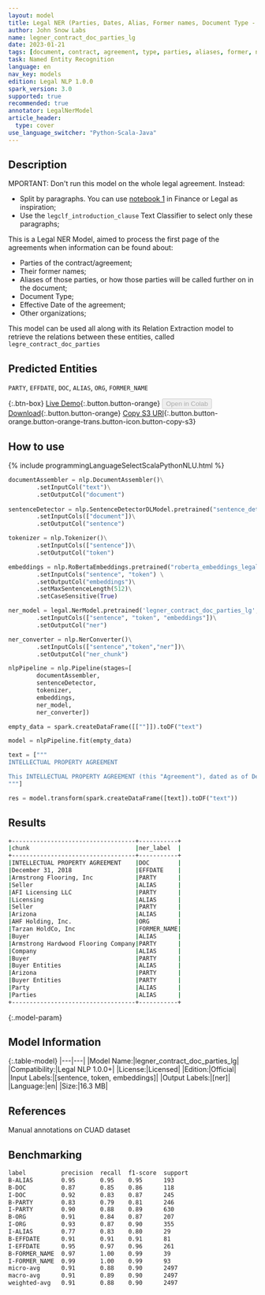 ```yaml
---
layout: model
title: Legal NER (Parties, Dates, Alias, Former names, Document Type - lg)
author: John Snow Labs
name: legner_contract_doc_parties_lg
date: 2023-01-21
tags: [document, contract, agreement, type, parties, aliases, former, names, effective, dates, en, licensed]
task: Named Entity Recognition
language: en
nav_key: models
edition: Legal NLP 1.0.0
spark_version: 3.0
supported: true
recommended: true
annotator: LegalNerModel
article_header:
  type: cover
use_language_switcher: "Python-Scala-Java"
---
```


## Description

MPORTANT: Don't run this model on the whole legal agreement. Instead:
- Split by paragraphs. You can use [notebook 1](https://github.com/JohnSnowLabs/spark-nlp-workshop/tree/master/tutorials/Certification_Trainings_JSL) in Finance or Legal as inspiration;
- Use the `legclf_introduction_clause` Text Classifier to select only these paragraphs; 

This is a Legal NER Model, aimed to process the first page of the agreements when information can be found about:
- Parties of the contract/agreement;
- Their former names;
- Aliases of those parties, or how those parties will be called further on in the document;
- Document Type;
- Effective Date of the agreement;
- Other organizations;

This model can be used all along with its Relation Extraction model to retrieve the relations between these entities, called `legre_contract_doc_parties`

## Predicted Entities

`PARTY`, `EFFDATE`, `DOC`, `ALIAS`, `ORG`, `FORMER_NAME`

{:.btn-box}
[Live Demo](https://demo.johnsnowlabs.com/finance/LEGALNER_PARTIES/){:.button.button-orange}
<button class="button button-orange" disabled>Open in Colab</button>
[Download](https://s3.amazonaws.com/auxdata.johnsnowlabs.com/legal/models/legner_contract_doc_parties_lg_en_1.0.0_3.0_1674321394808.zip){:.button.button-orange}
[Copy S3 URI](s3://auxdata.johnsnowlabs.com/legal/models/legner_contract_doc_parties_lg_en_1.0.0_3.0_1674321394808.zip){:.button.button-orange.button-orange-trans.button-icon.button-copy-s3}

## How to use



<div class="tabs-box" markdown="1">
{% include programmingLanguageSelectScalaPythonNLU.html %}

```python
documentAssembler = nlp.DocumentAssembler()\
        .setInputCol("text")\
        .setOutputCol("document")
        
sentenceDetector = nlp.SentenceDetectorDLModel.pretrained("sentence_detector_dl","xx")\
        .setInputCols(["document"])\
        .setOutputCol("sentence")

tokenizer = nlp.Tokenizer()\
        .setInputCols(["sentence"])\
        .setOutputCol("token")

embeddings = nlp.RoBertaEmbeddings.pretrained("roberta_embeddings_legal_roberta_base", "en") \
        .setInputCols("sentence", "token") \
        .setOutputCol("embeddings")\
        .setMaxSentenceLength(512)\
        .setCaseSensitive(True)

ner_model = legal.NerModel.pretrained('legner_contract_doc_parties_lg', 'en', 'legal/models')\
        .setInputCols(["sentence", "token", "embeddings"])\
        .setOutputCol("ner")

ner_converter = nlp.NerConverter()\
        .setInputCols(["sentence","token","ner"])\
        .setOutputCol("ner_chunk")

nlpPipeline = nlp.Pipeline(stages=[
        documentAssembler,
        sentenceDetector,
        tokenizer,
        embeddings,
        ner_model,
        ner_converter])

empty_data = spark.createDataFrame([[""]]).toDF("text")

model = nlpPipeline.fit(empty_data)

text = ["""
INTELLECTUAL PROPERTY AGREEMENT

This INTELLECTUAL PROPERTY AGREEMENT (this "Agreement"), dated as of December 31, 2018 (the "Effective Date") is entered into by and between Armstrong Flooring, Inc., a Delaware corporation ("Seller") and AFI Licensing LLC, a Delaware limited liability company ("Licensing" and together with Seller, "Arizona") and AHF Holding, Inc. (formerly known as Tarzan HoldCo, Inc.), a Delaware corporation ("Buyer") and Armstrong Hardwood Flooring Company, a Tennessee corporation (the "Company" and together with Buyer the "Buyer Entities") (each of Arizona on the one hand and the Buyer Entities on the other hand, a "Party" and collectively, the "Parties").
"""]

res = model.transform(spark.createDataFrame([text]).toDF("text"))
```

</div>

## Results

```bash
+-----------------------------------+-----------+
|chunk                              |ner_label  |
+-----------------------------------+-----------+
|INTELLECTUAL PROPERTY AGREEMENT    |DOC        |
|December 31, 2018                  |EFFDATE    |
|Armstrong Flooring, Inc            |PARTY      |
|Seller                             |ALIAS      |
|AFI Licensing LLC                  |PARTY      |
|Licensing                          |ALIAS      |
|Seller                             |PARTY      |
|Arizona                            |ALIAS      |
|AHF Holding, Inc.                  |ORG        |
|Tarzan HoldCo, Inc                 |FORMER_NAME|
|Buyer                              |ALIAS      |
|Armstrong Hardwood Flooring Company|PARTY      |
|Company                            |ALIAS      |
|Buyer                              |PARTY      |
|Buyer Entities                     |ALIAS      |
|Arizona                            |PARTY      |
|Buyer Entities                     |PARTY      |
|Party                              |ALIAS      |
|Parties                            |ALIAS      |
+-----------------------------------+-----------+
```

{:.model-param}
## Model Information

{:.table-model}
|---|---|
|Model Name:|legner_contract_doc_parties_lg|
|Compatibility:|Legal NLP 1.0.0+|
|License:|Licensed|
|Edition:|Official|
|Input Labels:|[sentence, token, embeddings]|
|Output Labels:|[ner]|
|Language:|en|
|Size:|16.3 MB|

## References

Manual annotations on CUAD dataset

## Benchmarking

```bash
label          precision  recall  f1-score  support 
B-ALIAS        0.95       0.95    0.95      193     
B-DOC          0.87       0.85    0.86      118     
I-DOC          0.92       0.83    0.87      245     
B-PARTY        0.83       0.79    0.81      246     
I-PARTY        0.90       0.88    0.89      630     
B-ORG          0.91       0.84    0.87      207     
I-ORG          0.93       0.87    0.90      355     
I-ALIAS        0.77       0.83    0.80      29      
B-EFFDATE      0.91       0.91    0.91      81      
I-EFFDATE      0.95       0.97    0.96      261     
B-FORMER_NAME  0.97       1.00    0.99      39      
I-FORMER_NAME  0.99       1.00    0.99      93      
micro-avg      0.91       0.88    0.90      2497    
macro-avg      0.91       0.89    0.90      2497    
weighted-avg   0.91       0.88    0.90      2497    
```

